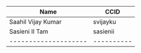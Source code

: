 | Name               | CCID     |
|--------------------|----------|
| Saahil Vijay Kumar | svijayku |
| Sasieni II Tam     |sasienii  |
|--------------------|----------|
